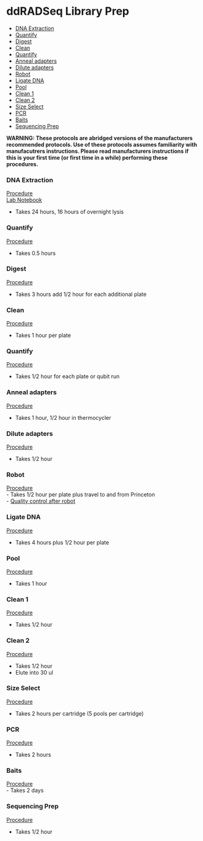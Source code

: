 ddRADSeq Library Prep
================

  - [DNA Extraction](#dna-extraction)
  - [Quantify](#quantify)
  - [Digest](#digest)
  - [Clean](#clean)
  - [Quantify](#quantify-1)
  - [Anneal adapters](#anneal-adapters)
  - [Dilute adapters](#dilute-adapters)
  - [Robot](#robot)
  - [Ligate DNA](#ligate-dna)
  - [Pool](#pool)
  - [Clean 1](#clean-1)
  - [Clean 2](#clean-2)
  - [Size Select](#size-select)
  - [PCR](#pcr)
  - [Baits](#baits)
  - [Sequencing Prep](#sequencing-prep)

**WARNING: These protocols are abridged versions of the manufacturers
recommended protocols. Use of these protocols assumes familiarity with
manufacutrers instructions. Please read manufacturers instructions if
this is your first time (or first time in a while) performing these
procedures.**

### DNA Extraction

[Procedure](https://pinskylab.github.io/laboratory/protocols/dna_extraction_ali.nb.html)  
[Lab Notebook](https://github.com/pinskylab/laboratory/protocols/dna_extraction_ali.Rmd)

  - Takes 24 hours, 16 hours of overnight lysis

### Quantify

[Procedure](https://pinskylab.github.io/laboratory/protocols/quant_dna.nb.html)

  - Takes 0.5 hours

### Digest

[Procedure](https://pinskylab.github.io/laboratory/protocols/digest_dna.nb.html)

  - Takes 3 hours add 1/2 hour for each additional plate

### Clean

[Procedure](https://pinskylab.github.io/laboratory/protocols/ampure.nb.html)

  - Takes 1 hour per plate

### Quantify

[Procedure](https://pinskylab.github.io/laboratory/protocols/quant_dna.nb.html)

  - Takes 1/2 hour for each plate or qubit run

### Anneal adapters

[Procedure](https://pinskylab.github.io/laboratory/protocols/anneal.nb.html)

  - Takes 1 hour, 1/2 hour in thermocycler

### Dilute adapters

[Procedure](https://pinskylab.github.io/laboratory/protocols/adapter_working_stock.nb.html)

  - Takes 1/2 hour

### Robot

[Procedure](https://pinskylab.github.io/laboratory/protocols/robot.nb.html)  
\- Takes 1/2 hour per plate plus travel to and from Princeton  
\- [Quality control after
robot](https://pinskylab.github.io/laboratory/protocols/post_robot_qc.nb.html)

### Ligate DNA

[Procedure](https://pinskylab.github.io/laboratory/protocols/ligation_ddradseq.nb.html)

  - Takes 4 hours plus 1/2 hour per plate

### Pool

[Procedure](https://pinskylab.github.io/laboratory/protocols/pool.nb.html)

  - Takes 1 hour

### Clean 1

[Procedure](https://pinskylab.github.io/laboratory/protocols/ampure.nb.html)

  - Takes 1/2 hour

### Clean 2

[Procedure](https://pinskylab.github.io/laboratory/protocols/ampure.nb.html)

  - Takes 1/2 hour  
  - Elute into 30 ul

### Size Select

[Procedure](https://pinskylab.github.io/laboratory/protocols/pippin.nb.html)

  - Takes 2 hours per cartridge (5 pools per cartridge)

### PCR

[Procedure](https://pinskylab.github.io/laboratory/protocols/lib-amp_ddradseq.nb.html)

  - Takes 2 hours

### Baits

[Procedure](https://pinskylab.github.io/laboratory/protocols/baits.nb.html)  
\- Takes 2 days

### Sequencing Prep

[Procedure](https://pinskylab.github.io/laboratory/protocols/seq-prep_ddradseq.nb.html)

  - Takes 1/2 hour
